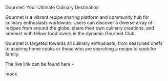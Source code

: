 Gourmet: Your Ultimate Culinary Destination

Gourmet is a vibrant recipe sharing platform and community hub for culinary enthusiasts worldwide. Users can discover a diverse array of recipes from around the globe, share their own culinary creations, and connect with fellow food lovers in the dynamic Gourmet Club.

Gourmet is targeted towards all culinary enthusiasts, from seasoned chefs to aspiring home cooks or those who are searching a recipe to cook for family.

The live link can be found here - 

mock
